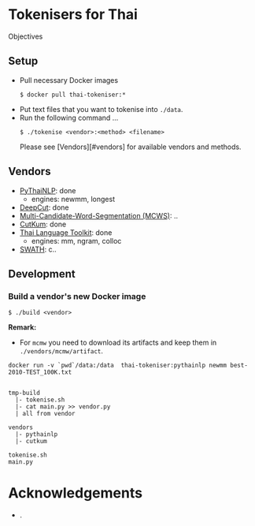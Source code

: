 # Tokenisers for Thai
Objectives

## Setup
- Pull necessary Docker images
  ```
  $ docker pull thai-tokeniser:*
  ```
- Put text files that you want to tokenise into `./data`.
- Run the following command ...
  ```
  $ ./tokenise <vendor>:<method> <filename>
  ```
  Please see [Vendors][#vendors] for available vendors and methods.

## Vendors 
- [PyThaiNLP][pythainlp]: done
    - engines: newmm, longest
- [DeepCut][deepcut]: done
- [Multi-Candidate-Word-Segmentation (MCWS)][mcws]: ..
- [CutKum][cutkum]: done
- [Thai Language Toolkit][tltk]: done
  - engines: mm, ngram, colloc 
- [SWATH][swath]: c..

## Development
### Build a vendor's new Docker image
```
$ ./build <vendor>
```
**Remark:**
- For `mcmw` you need to download its artifacts and keep them in `./vendors/mcmw/artifact`.


```
docker run -v `pwd`/data:/data  thai-tokeniser:pythainlp newmm best-2010-TEST_100K.txt
```

```

tmp-build 
  |- tokenise.sh
  |- cat main.py >> vendor.py
  | all from vendor

vendors
  |- pythainlp
  |- cutkum

tokenise.sh
main.py
```

# Acknowledgements
- .

[pythainlp]: https://github.com/PyThaiNLP/pythainlp
[deepcut]: https://github.com/rkcosmos/deepcut
[mcws]: https://github.com/earthy123/Multi-Candidate-Word-Segmentation
[cutkum]: https://github.com/pucktada/cutkum
[tltk]: https://pypi.python.org/pypi/tltk/
[swath]: https://github.com/tlwg/swath
